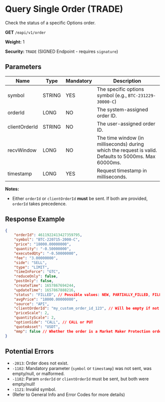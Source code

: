 # Query Single Order (TRADE)

Check the status of a specific Options order.

**GET** `/eapi/v1/order`

**Weight:** 1

**Security:** `TRADE` (SIGNED Endpoint - requires `signature`)

## Parameters

| Name          | Type   | Mandatory | Description                                                                                                  |
|---------------|--------|-----------|--------------------------------------------------------------------------------------------------------------|
| symbol        | STRING | YES       | The specific options symbol (e.g., `BTC-231229-30000-C`)                                                     |
| orderId       | LONG   | NO        | The system-assigned order ID.                                                                                |
| clientOrderId | STRING | NO        | The user-assigned order ID.                                                                                  |
| recvWindow    | LONG   | NO        | The time window (in milliseconds) during which the request is valid. Defaults to 5000ms. Max 60000ms.        |
| timestamp     | LONG   | YES       | Request timestamp in milliseconds.                                                                           |

**Notes:**

*   Either `orderId` or `clientOrderId` **must** be sent. If both are provided, `orderId` takes precedence.

## Response Example

```json
{
    "orderId": 4611922413427359795,
    "symbol": "BTC-220715-2000-C",
    "price": "18000.00000000",
    "quantity": "-0.50000000",
    "executedQty": "-0.50000000",
    "fee": "3.00000000",
    "side": "SELL",
    "type": "LIMIT",
    "timeInForce": "GTC",
    "reduceOnly": false,
    "postOnly": false,
    "createTime": 1657867694244,
    "updateTime": 1657867888216,
    "status": "FILLED", // Possible values: NEW, PARTIALLY_FILLED, FILLED, CANCELED, REJECTED, EXPIRED
    "avgPrice": "18000.00000000",
    "source": "API",
    "clientOrderId": "my_custom_order_id_123", // Will be empty if not provided during order placement
    "priceScale": 2,
    "quantityScale": 2,
    "optionSide": "CALL", // CALL or PUT
    "quoteAsset": "USDT",
    "mmp": false // Whether the order is a Market Maker Protection order
}
```

## Potential Errors

*   `-2013`: Order does not exist.
*   `-1102`: Mandatory parameter (`symbol` or `timestamp`) was not sent, was empty/null, or malformed.
*   `-1102`: Param `orderId` or `clientOrderId` must be sent, but both were empty/null!
*   `-1121`: Invalid symbol.
*   (Refer to General Info and Error Codes for more details) 